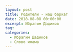 ```yaml
---
layout: post
title: Родители - наш баркат
date: 2018-08-08 00:00:00
excerpt: Ибрагим Дадиков
tag:
categories:
  - Ибрагим Дадиков
  - Слово имама
---
```


<div id="vk_playlist_-148559660_10"></div>

<script type="text/javascript" src="https://vk.com/js/api/openapi.js?158"></script>

<script type="text/javascript">
  (function() {
    VK.Widgets.Playlist("vk_playlist_-148559660_10", -148559660, 10,'2c92b0e358b3395066');
  }());
</script>